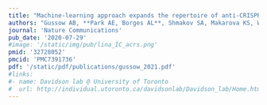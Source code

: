 ```yaml
---
title: "Machine-learning approach expands the repertoire of anti-CRISPR protein families"
authors: "Gussow AB, **Park AE, Borges AL**, Shmakov SA, Makarova KS, Wolf YI, **Bondy-Denomy J**, Koonin EV."
journal: 'Nature Communications'
pub_date: '2020-07-29'
#image: '/static/img/pub/lina_IC_acrs.png'
pmid: '32728052'
pmcid: 'PMC7391736'
pdf: '/static/pdf/publications/gussow_2021.pdf'
#links:
#- name: Davidson lab @ University of Toronto
#  url: http://individual.utoronto.ca/davidsonlab/Davidson_lab/Home.html
---
```

